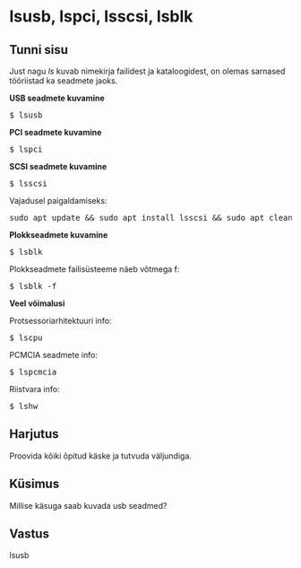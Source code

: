 # lsusb, lspci, lsscsi, lsblk

## Tunni sisu

Just nagu *ls* kuvab nimekirja failidest ja kataloogidest, on olemas sarnased tööriistad ka seadmete jaoks.

<b> USB seadmete kuvamine</b>

<pre>$ lsusb </pre>

<b>PCI seadmete kuvamine</b>

<pre>$ lspci </pre>

<b>SCSI seadmete kuvamine</b>

<pre>$ lsscsi </pre>

Vajadusel paigaldamiseks:
<pre>sudo apt update && sudo apt install lsscsi && sudo apt clean</pre>

<b>Plokkseadmete kuvamine</b>

<pre>$ lsblk</pre>

Plokkseadmete failisüsteeme näeb võtmega f:
<pre>$ lsblk -f</pre>

<b>Veel võimalusi</b>

Protsessoriarhitektuuri info:
<pre>$ lscpu</pre>

PCMCIA seadmete info:
<pre>$ lspcmcia</pre>

Riistvara info:
<pre>$ lshw</pre>

## Harjutus

Proovida kõiki õpitud käske ja tutvuda väljundiga.

## Küsimus

Millise käsuga saab kuvada usb seadmed?

## Vastus

lsusb
